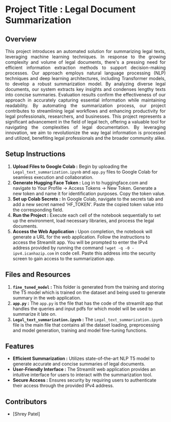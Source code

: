 # Project Title : Legal Document Summarization

## Overview
<p align="justify">
This project introduces an automated solution for summarizing legal texts, leveraging machine learning techniques. In response to the growing complexity and volume of legal documents, there's a pressing need for efficient information extraction methods to support decision-making processes. Our approach employs natural language processing (NLP) techniques and deep learning architectures, including Transformer models, to develop a robust summarization model. By analyzing diverse legal documents, our system extracts key insights and condenses lengthy texts into concise summaries. Evaluation results confirm the effectiveness of our approach in accurately capturing essential information while maintaining readability. By automating the summarization process, our project contributes to streamlining legal workflows and enhancing productivity for legal professionals, researchers, and businesses. This project represents a significant advancement in the field of legal tech, offering a valuable tool for navigating the complexities of legal documentation. By leveraging innovation, we aim to revolutionize the way legal information is processed and utilized, benefiting legal professionals and the broader community alike.
</p>

## Setup Instructions
1. **Upload Files to Google Colab :** Begin by uploading the `Legal_text_summarization.ipynb` and `app.py` files to Google Colab for seamless execution and collaboration.
2. **Generate Hugging Face Token :** Log in to huggingface.com and navigate to Your Profile -> Access Tokens -> New Token. Generate a new token and name it for identification purposes. Copy the token value.
3. **Set up Colab Secrets :** In Google Colab, navigate to the secrets tab and add a new secret named 'HF_TOKEN'. Paste the copied token value into the corresponding field.
4. **Run the Project :** Execute each cell of the notebook sequentially to set up the environment, load necessary libraries, and process the legal documents.
5. **Access the Web Application :** Upon completion, the notebook will generate a URL for the web application. Follow the instructions to access the Streamlit app. You will be prompted to enter the IPv4 address provided by running the command `!wget -q -0 - ipv4.icanhazip.com` in code cell. Paste this address into the security screen to gain access to the summarization app.

## Files and Resources
1. **`fine_tuned_model` :** This folder is generated from the training and storing the T5 model which is trained on the dataset and being used to generate summary in the web application.
2. **`app.py` :** The `app.py` is the file that has the code of the streamlit app that handles the queries and input pdfs for which model will be used to summarize it late on.
3. **`Legal_text_summarization.ipynb` :** The `Legal_text_summarization.ipynb` file is the main file that contains all the dataset loading, preprocessing and model generation, training and model fine-tuning functions.

## Features
- **Efficient Summarization :** Utilizes state-of-the-art NLP T5 model to generate accurate and concise summaries of legal documents.
- **User-Friendly Interface :** The Streamlit web application provides an intuitive interface for users to interact with the summarization tool.
- **Secure Access :** Ensures security by requiring users to authenticate their access through the provided IPv4 address.

## Contributors
- [Shrey Patel]
